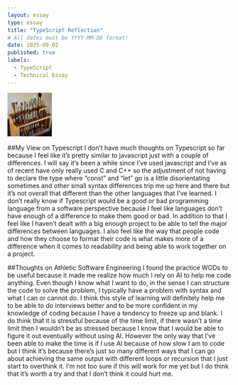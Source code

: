```yaml
---
layout: essay
type: essay
title: "TypeScript Reflection"
# All dates must be YYYY-MM-DD format!
date: 2025-09-02
published: true
labels:
  - TypeScript
  - Technical Essay
---
```


<img width="100px" class="rounded float-start pe-4" src="../img/igniting/paintbrushes.jpg">

##My View on Typescript
I don’t have much thoughts on Typescript so far because I feel like it’s pretty similar to javascript just with a couple of differences. I will say it’s been a while since I’ve used javascript and I’ve as of recent have only really used C and C++ so the adjustment of not having to declare the type where “const” and “let” go is a little disorientating sometimes and other small syntax differences trip me up here and there but it’s not overall that different than the other languages that I’ve learned. I don’t really know if Typescript would be a good or bad programming language from a software perspective because I feel like languages don’t have enough of a difference to make them good or bad. In addition to that I feel like I haven’t dealt with a big enough project to be able to tell the major differences between languages. I also feel like the way that people code and how they choose to format their code is what makes more of a difference when it comes to readability and being able to work together on a project. 

##Thoughts on Athletic Software Engineering
I found the practice WODs to be useful because it made me realize how much I rely on AI to help me code anything. Even though I know what I want to do, in the sense I can structure the code to solve the problem, I typically have a problem with syntax and what I can or cannot do. I think this style of learning will definitely help me to be able to do interviews better and to be more confident in my knowledge of coding because I have a tendency to freeze up and blank. I do think that it is stressful because of the time limit, if there wasn’t a time limit then I wouldn’t be as stressed because I know that I would be able to figure it out eventually without using AI. However the only way that I’ve been able to make the time is if I use AI because of how slow I am to code but I think it’s because there’s just so many different ways that I can go about achieving the same output with different loops or recursion that I just start to overthink it. I’m not too sure if this will work for me yet but I do think that it’s worth a try and that I don’t think it could hurt me.

